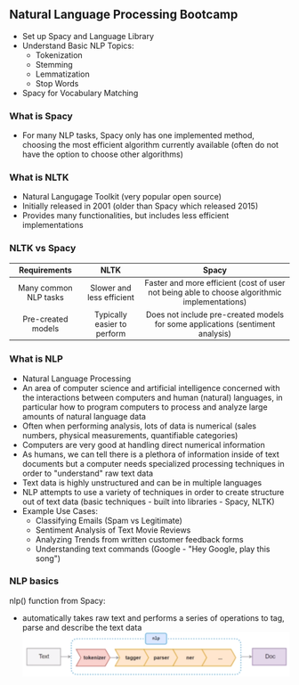 ## Natural Language Processing Bootcamp

- Set up Spacy and Language Library
- Understand Basic NLP Topics:
  - Tokenization
  - Stemming
  - Lemmatization
  - Stop Words
- Spacy for Vocabulary Matching

### What is Spacy

- For many NLP tasks, Spacy only has one implemented method, choosing the most efficient algorithm currently available (often do not have the option to choose other algorithms)

### What is NLTK

- Natural Langugage Toolkit (very popular open source)
- Initially released in 2001 (older than Spacy which released 2015)
- Provides many functionalities, but includes less efficient implementations

### NLTK vs Spacy

|     Requirements      |            NLTK             |                                             Spacy                                             |
| :-------------------: | :-------------------------: | :-------------------------------------------------------------------------------------------: |
| Many common NLP tasks |  Slower and less efficient  | Faster and more efficient (cost of user not being able to choose algorithmic implementations) |
|  Pre-created models   | Typically easier to perform |        Does not include pre-created models for some applications (sentiment analysis)         |

### What is NLP

- Natural Language Processing
- An area of computer science and artificial intelligence concerned with the interactions between computers and human (natural) languages, in particular how to program computers to process and analyze large amounts of natural language data
- Often when performing analysis, lots of data is numerical (sales numbers, physical measurements, quantifiable categories)
- Computers are very good at handling direct numerical information
- As humans, we can tell there is a plethora of information inside of text documents but a computer needs specialized processing techniques in order to "understand" raw text data
- Text data is highly unstructured and can be in multiple languages
- NLP attempts to use a variety of techniques in order to create structure out of text data (basic techniques - built into libraries - Spacy, NLTK)
- Example Use Cases:
  - Classifying Emails (Spam vs Legitimate)
  - Sentiment Analysis of Text Movie Reviews
  - Analyzing Trends from written customer feedback forms
  - Understanding text commands (Google - "Hey Google, play this song")

### NLP basics

nlp() function from Spacy:

- automatically takes raw text and performs a series of operations to tag, parse and describe the text data
  ![nlp function](images/nlp%20function.png)

